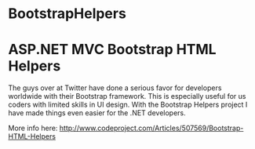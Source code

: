 BootstrapHelpers
================

ASP.NET MVC Bootstrap HTML Helpers
==================================

The guys over at Twitter have done a serious favor for developers worldwide with their Bootstrap framework.
This is especially useful for us coders with limited skills in UI design. With the Bootstrap Helpers project
I have made things even easier for the .NET developers.

More info here:  http://www.codeproject.com/Articles/507569/Bootstrap-HTML-Helpers
